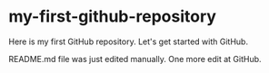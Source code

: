 # my-first-github-repository
Here is my first GitHub repository.  Let's get started with GitHub.

README.md file was just edited manually. One more edit at GitHub.
